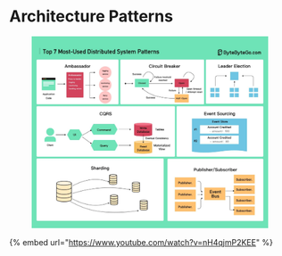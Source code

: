 # Architecture Patterns

<figure><img src="../../.gitbook/assets/image (225).png" alt=""><figcaption></figcaption></figure>

{% embed url="https://www.youtube.com/watch?v=nH4qjmP2KEE" %}
